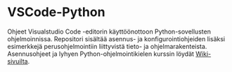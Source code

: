 # VSCode-Python
Ohjeet Visualstudio Code -editorin käyttöönottoon Python-sovellusten ohjelmoinnissa. Repositori sisältää asennus- ja konfigurointiohjeiden lisäksi esimerkkejä perusohjelmointiin liittyvistä tieto- ja ohjelmarakenteista. Asennusohjeet ja lyhyen Python-ohjelmointikielen kurssin löydät [Wiki-sivuilta](https://github.com/Raision-seudun-koulutuskuntayhtyma/VSCode-Python/wiki).
